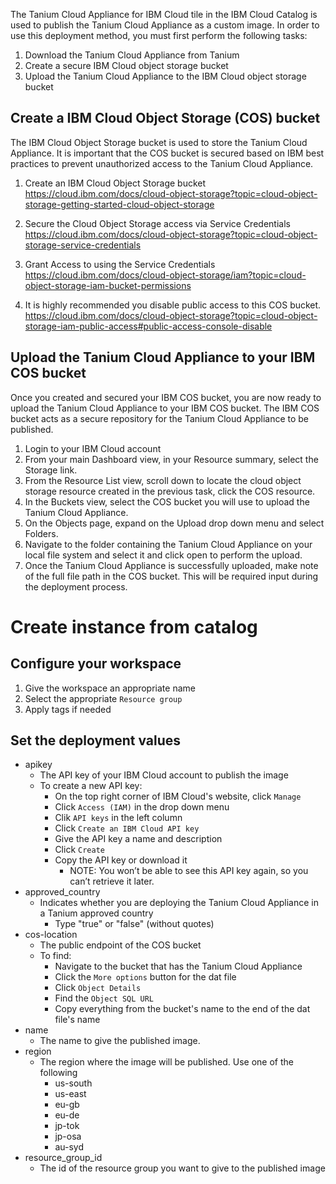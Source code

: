 The Tanium Cloud Appliance for IBM Cloud tile in the IBM Cloud Catalog is used to publish the Tanium Cloud Appliance as a custom image. In order to use this deployment method, you must first perform the following tasks:
1.	Download the Tanium Cloud Appliance from Tanium
2.	Create a secure IBM Cloud object storage bucket 
3.	Upload the Tanium Cloud Appliance to the IBM Cloud object storage bucket

## Create a IBM Cloud Object Storage (COS) bucket
The IBM Cloud Object Storage bucket is used to store the Tanium Cloud Appliance. It is important that the COS bucket is secured based on IBM best practices to prevent unauthorized access to the Tanium Cloud Appliance.

1.	Create an IBM Cloud Object Storage bucket
https://cloud.ibm.com/docs/cloud-object-storage?topic=cloud-object-storage-getting-started-cloud-object-storage


2.	Secure the Cloud Object Storage access via Service Credentials
https://cloud.ibm.com/docs/cloud-object-storage?topic=cloud-object-storage-service-credentials
 

3.	Grant Access to using the Service Credentials
https://cloud.ibm.com/docs/cloud-object-storage/iam?topic=cloud-object-storage-iam-bucket-permissions


4.	It is highly recommended you disable public access to this COS bucket.
https://cloud.ibm.com/docs/cloud-object-storage?topic=cloud-object-storage-iam-public-access#public-access-console-disable



## Upload the Tanium Cloud Appliance to your IBM COS bucket
Once you created and secured your IBM COS bucket, you are now ready to upload the Tanium Cloud Appliance to your IBM COS bucket. The IBM COS bucket acts as a secure repository for the Tanium Cloud Appliance to be published.

1.	Login to your IBM Cloud account
2.	From your main Dashboard view, in your Resource summary, select the Storage link.
3.	From the Resource List view, scroll down to locate the cloud object storage resource created in the previous task, click the COS resource.
4.	In the Buckets view,  select the COS bucket you will use to upload the Tanium Cloud Appliance.
5.	On the Objects page, expand on the Upload drop down menu and select Folders.
6.	Navigate to the folder containing the Tanium Cloud Appliance on your local file system and select it and click open to perform the upload.
7.	Once the Tanium Cloud Appliance is successfully uploaded, make note of the full file path in the COS bucket. This will be required input during the deployment process.



# Create instance from catalog

## Configure your workspace
1. Give the workspace an appropriate name
2. Select the appropriate `Resource group`
3. Apply tags if needed

## Set the deployment values

* apikey
    * The API key of your IBM Cloud account to publish the image
    * To create a new API key:
        * On the top right corner of IBM Cloud's website, click `Manage`
        * Click `Access (IAM)` in the drop down menu
        * Clik `API keys` in the left column
        * Click `Create an IBM Cloud API key`
        * Give the API key a name and description
        * Click `Create`
        * Copy the API key or download it
          * NOTE: You won’t be able to see this API key again, so you can’t retrieve it later.
* approved_country
  * Indicates whether you are deploying the Tanium Cloud Appliance in a Tanium approved country
    * Type "true" or "false" (without quotes)
* cos-location
    * The public endpoint of the COS bucket
    * To find:
        * Navigate to the bucket that has the Tanium Cloud Appliance
        * Click the `More options` button for the dat file
        * Click `Object Details`
        * Find the `Object SQL URL`
        * Copy everything from the bucket's name to the end of the dat file's name
* name
    * The name to give the published image.
* region
  * The region where the image will be published. Use one of the following
    * us-south
    * us-east
    * eu-gb
    * eu-de
    * jp-tok
    * jp-osa
    * au-syd
* resource_group_id
    * The id of the resource group you want to give to the published image

